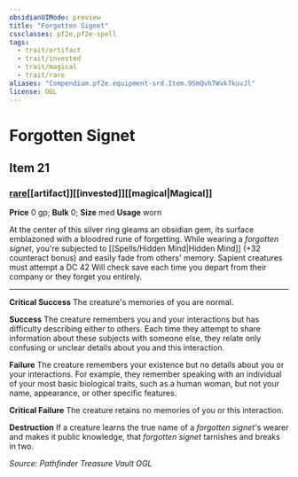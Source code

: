 ```yaml
---
obsidianUIMode: preview
title: "Forgotten Signet"
cssclasses: pf2e,pf2e-spell
tags:
  - trait/artifact
  - trait/invested
  - trait/magical
  - trait/rare
aliases: "Compendium.pf2e.equipment-srd.Item.9SmQvhTWvk7kuvJl"
license: OGL
---
```

# Forgotten Signet
## Item 21
### [rare](rare.md "Rare Rarity Trait")[[artifact]][[invested]][[magical|Magical]]


**Price** 0 gp; 
**Bulk** 0; **Size** med
**Usage** worn

At the center of this silver ring gleams an obsidian gem, its surface emblazoned with a bloodred rune of forgetting. While wearing a _forgotten signet_, you're subjected to [[Spells/Hidden Mind|Hidden Mind]] (+32 counteract bonus) and easily fade from others' memory. Sapient creatures must attempt a DC 42 Will check save each time you depart from their company or they forget you entirely.

* * *

**Critical Success** The creature's memories of you are normal.

**Success** The creature remembers you and your interactions but has difficulty describing either to others. Each time they attempt to share information about these subjects with someone else, they relate only confusing or unclear details about you and this interaction.

**Failure** The creature remembers your existence but no details about you or your interactions. For example, they remember speaking with an individual of your most basic biological traits, such as a human woman, but not your name, appearance, or other specific features.

**Critical Failure** The creature retains no memories of you or this interaction.

**Destruction** If a creature learns the true name of a _forgotten signet_'s wearer and makes it public knowledge, that _forgotten signet_ tarnishes and breaks in two.

*Source: Pathfinder Treasure Vault*
*OGL*